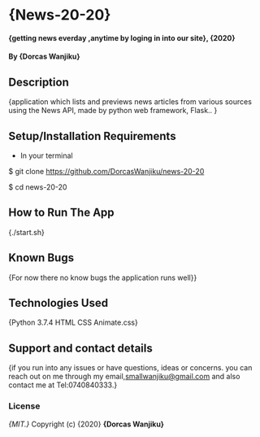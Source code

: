# {News-20-20}
#### {getting news everday ,anytime by loging in into our site}, {2020}
#### By **{Dorcas Wanjiku}**
## Description
{application which lists and previews news articles from various sources using the News API, made by python web framework, Flask.. }
## Setup/Installation Requirements
* In your terminal

$ git clone https://github.com/DorcasWanjiku/news-20-20

$ cd news-20-20
## How to Run The App
{./start.sh}
## Known Bugs
{For now there no know bugs the application runs well}}
## Technologies Used
{Python 3.7.4
HTML
CSS
Animate.css}
## Support and contact details
{if you run into any issues or have questions, ideas or concerns.
you can reach out on me through my email,smallwanjiku@gmail.com and also contact me at Tel:0740840333.}
### License
*{MIT.}*
Copyright (c) {2020} **{Dorcas Wanjiku}**